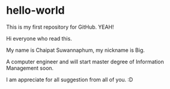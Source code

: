 # hello-world
This is my first repository for GitHub. YEAH!

Hi everyone who read this.

My name is Chaipat Suwannaphum, my nickname is Big.

A computer engineer and will start master degree of Information Management soon.

I am appreciate for all suggestion from all of you. :D
